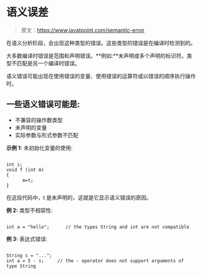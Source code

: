 # 语义误差

> 原文：<https://www.javatpoint.com/semantic-error>

在语义分析阶段，会出现这种类型的错误。这些类型的错误是在编译时检测到的。

大多数编译时错误是范围和声明错误。**例如:**未声明或多个声明的标识符。类型不匹配是另一个编译时错误。

语义错误可能出现在使用错误的变量、使用错误的运算符或以错误的顺序执行操作时。

## 一些语义错误可能是:

*   不兼容的操作数类型
*   未声明的变量
*   实际参数与形式参数不匹配

**示例 1:** 未初始化变量的使用:

```

int i;
void f (int m) 
{
      m=t;
}

```

在这段代码中，t 是未声明的，这就是它显示语义错误的原因。

**例 2:** 类型不相容性:

```

int a = "hello";      // the types String and int are not compatible

```

**例 3:** 表达式错误:

```

String s = "...";
int a = 5 - s;     // the - operator does not support arguments of type String

```